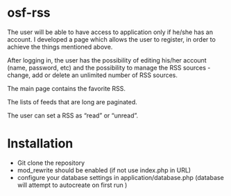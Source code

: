 osf-rss
=======
The user will be able to have access to application only if he/she has an account. I developed a page which 
allows the user to register, in order to achieve the things mentioned above.

After logging in, the user has the possibility of editing his/her account (name, password, etc) and 
the possibility to manage the RSS sources - change, add or delete an unlimited number of RSS sources.

The main page contains the favorite RSS. 

The lists of feeds that are long are paginated.  

The user can set a RSS as “read” or “unread”.

Installation
=======
- Git clone the repository
- mod_rewrite should be enabled (if not use index.php in URL)
- configure your database settings in application/database.php (database will attempt to autocreate on first run )
